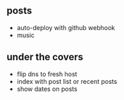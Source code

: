 
## posts
- auto-deploy with github webhook
- music

## under the covers
- flip dns to fresh host
- index with post list or recent posts
- show dates on posts
